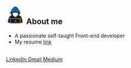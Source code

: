 	
## <picture><img src = "https://github.com/0xAbdulKhalid/0xAbdulKhalid/raw/main/assets/mdImages/about_me.gif" width = 50px></picture> **About me**

- A passionate self-taught Front-end developer
- My resume [link](https://www.canva.com/design/DAFX1V5VT_0/MHEZoNPdG-Drs8fCJYAqkQ/view?utm_content=DAFX1V5VT_0&utm_campaign=designshare&utm_medium=link&utm_source=publishsharelink)
<br>
<div style={{display:"flex",gap:"3px"}}>
<a href="https://www.linkedin.com/in/mujahidin18" target="_blank">
LinkedIn
</a>
<a href="mailto:mujahidin28394@gmail.com" target="_blank">
Gmail
</a>
<a href="https://medium.com/@mujahidindev" target="_blank">
Medium
</a>
</div>
